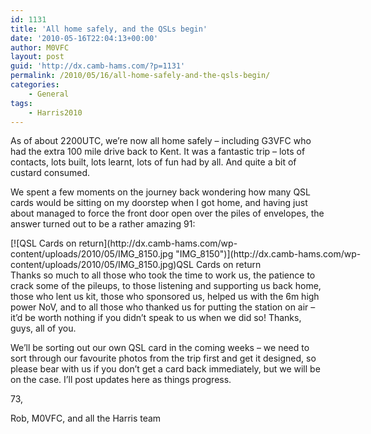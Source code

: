```yaml
---
id: 1131
title: 'All home safely, and the QSLs begin'
date: '2010-05-16T22:04:13+00:00'
author: M0VFC
layout: post
guid: 'http://dx.camb-hams.com/?p=1131'
permalink: /2010/05/16/all-home-safely-and-the-qsls-begin/
categories:
    - General
tags:
    - Harris2010
---
```


As of about 2200UTC, we’re now all home safely – including G3VFC who had the extra 100 mile drive back to Kent. It was a fantastic trip – lots of contacts, lots built, lots learnt, lots of fun had by all. And quite a bit of custard consumed.

We spent a few moments on the journey back wondering how many QSL cards would be sitting on my doorstep when I got home, and having just about managed to force the front door open over the piles of envelopes, the answer turned out to be a rather amazing 91:

<div class="wp-caption aligncenter" id="attachment_1132" style="width: 570px">[![QSL Cards on return](http://dx.camb-hams.com/wp-content/uploads/2010/05/IMG_8150.jpg "IMG_8150")](http://dx.camb-hams.com/wp-content/uploads/2010/05/IMG_8150.jpg)QSL Cards on return

</div>Thanks so much to all those who took the time to work us, the patience to crack some of the pileups, to those listening and supporting us back home, those who lent us kit, those who sponsored us, helped us with the 6m high power NoV, and to all those who thanked us for putting the station on air – it’d be worth nothing if you didn’t speak to us when we did so! Thanks, guys, all of you.

We’ll be sorting out our own QSL card in the coming weeks – we need to sort through our favourite photos from the trip first and get it designed, so please bear with us if you don’t get a card back immediately, but we will be on the case. I’ll post updates here as things progress.

73,

Rob, M0VFC, and all the Harris team